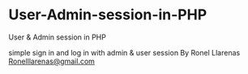 # User-Admin-session-in-PHP
User &amp; Admin session in PHP

simple sign in and log in  with admin & user session By Ronel Llarenas
 <br> 
 Ronelllarenas@gmail.com
